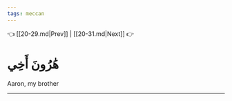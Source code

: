 ```yaml
---
tags: meccan
---
```


👈 [[20-29.md|Prev]] | [[20-31.md|Next]] 👉

# هَٰرُونَ أَخِي

Aaron, my brother

---

